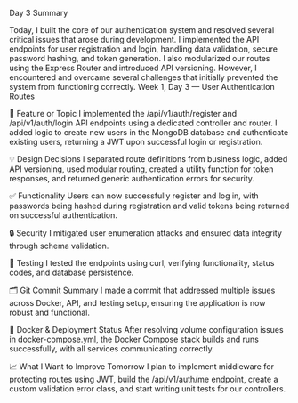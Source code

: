 Day 3 Summary

Today, I built the core of our authentication system and resolved several critical issues that arose during development. I implemented the API endpoints for user registration and login, handling data validation, secure password hashing, and token generation. I also modularized our routes using the Express Router and introduced API versioning. However, I encountered and overcame several challenges that initially prevented the system from functioning correctly.
Week 1, Day 3 — User Authentication Routes

🎯 Feature or Topic
I implemented the /api/v1/auth/register and /api/v1/auth/login API endpoints using a dedicated controller and router. I added logic to create new users in the MongoDB database and authenticate existing users, returning a JWT upon successful login or registration.

💡 Design Decisions
I separated route definitions from business logic, added API versioning, used modular routing, created a utility function for token responses, and returned generic authentication errors for security.

✅ Functionality
Users can now successfully register and log in, with passwords being hashed during registration and valid tokens being returned on successful authentication.

🔒 Security
I mitigated user enumeration attacks and ensured data integrity through schema validation.

🧪 Testing
I tested the endpoints using curl, verifying functionality, status codes, and database persistence.

🗂️ Git Commit Summary
I made a commit that addressed multiple issues across Docker, API, and testing setup, ensuring the application is now robust and functional.

🐳 Docker & Deployment Status
After resolving volume configuration issues in docker-compose.yml, the Docker Compose stack builds and runs successfully, with all services communicating correctly.

📈 What I Want to Improve Tomorrow
I plan to implement middleware for protecting routes using JWT, build the /api/v1/auth/me endpoint, create a custom validation error class, and start writing unit tests for our controllers.
